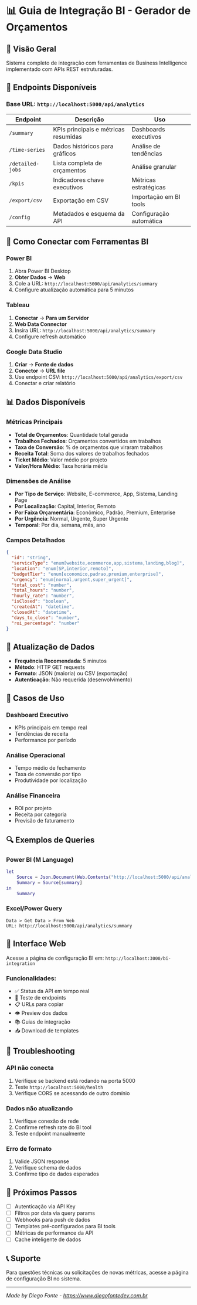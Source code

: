 # 📊 Guia de Integração BI - Gerador de Orçamentos

## 🚀 Visão Geral
Sistema completo de integração com ferramentas de Business Intelligence implementado com APIs REST estruturadas.

## 📡 Endpoints Disponíveis

### Base URL: `http://localhost:5000/api/analytics`

| Endpoint | Descrição | Uso |
|----------|-----------|-----|
| `/summary` | KPIs principais e métricas resumidas | Dashboards executivos |
| `/time-series` | Dados históricos para gráficos | Análise de tendências |
| `/detailed-jobs` | Lista completa de orçamentos | Análise granular |
| `/kpis` | Indicadores chave executivos | Métricas estratégicas |
| `/export/csv` | Exportação em CSV | Importação em BI tools |
| `/config` | Metadados e esquema da API | Configuração automática |

## 🔧 Como Conectar com Ferramentas BI

### Power BI
1. Abra Power BI Desktop
2. **Obter Dados** → **Web**
3. Cole a URL: `http://localhost:5000/api/analytics/summary`
4. Configure atualização automática para 5 minutos

### Tableau
1. **Conectar** → **Para um Servidor**
2. **Web Data Connector**
3. Insira URL: `http://localhost:5000/api/analytics/summary`
4. Configure refresh automático

### Google Data Studio
1. **Criar** → **Fonte de dados**
2. **Conector** → **URL file**
3. Use endpoint CSV: `http://localhost:5000/api/analytics/export/csv`
4. Conectar e criar relatório

## 📊 Dados Disponíveis

### Métricas Principais
- **Total de Orçamentos**: Quantidade total gerada
- **Trabalhos Fechados**: Orçamentos convertidos em trabalhos
- **Taxa de Conversão**: % de orçamentos que viraram trabalhos
- **Receita Total**: Soma dos valores de trabalhos fechados
- **Ticket Médio**: Valor médio por projeto
- **Valor/Hora Médio**: Taxa horária média

### Dimensões de Análise
- **Por Tipo de Serviço**: Website, E-commerce, App, Sistema, Landing Page
- **Por Localização**: Capital, Interior, Remoto
- **Por Faixa Orçamentária**: Econômico, Padrão, Premium, Enterprise
- **Por Urgência**: Normal, Urgente, Super Urgente
- **Temporal**: Por dia, semana, mês, ano

### Campos Detalhados
```json
{
  "id": "string",
  "serviceType": "enum[website,ecommerce,app,sistema,landing,blog]",
  "location": "enum[SP,interior,remoto]", 
  "budgetTier": "enum[economico,padrao,premium,enterprise]",
  "urgency": "enum[normal,urgent,super_urgent]",
  "total_cost": "number",
  "total_hours": "number",
  "hourly_rate": "number",
  "isClosed": "boolean",
  "createdAt": "datetime",
  "closedAt": "datetime",
  "days_to_close": "number",
  "roi_percentage": "number"
}
```

## 🔄 Atualização de Dados

- **Frequência Recomendada**: 5 minutos
- **Método**: HTTP GET requests
- **Formato**: JSON (maioria) ou CSV (exportação)
- **Autenticação**: Não requerida (desenvolvimento)

## 🎯 Casos de Uso

### Dashboard Executivo
- KPIs principais em tempo real
- Tendências de receita
- Performance por período

### Análise Operacional  
- Tempo médio de fechamento
- Taxa de conversão por tipo
- Produtividade por localização

### Análise Financeira
- ROI por projeto
- Receita por categoria
- Previsão de faturamento

## 🔍 Exemplos de Queries

### Power BI (M Language)
```m
let
    Source = Json.Document(Web.Contents("http://localhost:5000/api/analytics/summary")),
    Summary = Source[summary]
in
    Summary
```

### Excel/Power Query
```
Data > Get Data > From Web
URL: http://localhost:5000/api/analytics/summary
```

## 📱 Interface Web

Acesse a página de configuração BI em:
`http://localhost:3000/bi-integration`

### Funcionalidades:
- ✅ Status da API em tempo real
- 🔗 Teste de endpoints  
- 📋 URLs para copiar
- 👁️ Preview dos dados
- 📚 Guias de integração
- 📥 Download de templates

## 🚨 Troubleshooting

### API não conecta
1. Verifique se backend está rodando na porta 5000
2. Teste `http://localhost:5000/health`
3. Verifique CORS se acessando de outro domínio

### Dados não atualizando
1. Verifique conexão de rede
2. Confirme refresh rate do BI tool
3. Teste endpoint manualmente

### Erro de formato
1. Valide JSON response
2. Verifique schema de dados
3. Confirme tipo de dados esperados

## 🔮 Próximos Passos

- [ ] Autenticação via API Key
- [ ] Filtros por data via query params
- [ ] Webhooks para push de dados
- [ ] Templates pré-configurados para BI tools
- [ ] Métricas de performance da API
- [ ] Cache inteligente de dados

## 📞 Suporte

Para questões técnicas ou solicitações de novas métricas, acesse a página de configuração BI no sistema.

---
*Made by Diego Fonte - https://www.diegofontedev.com.br*